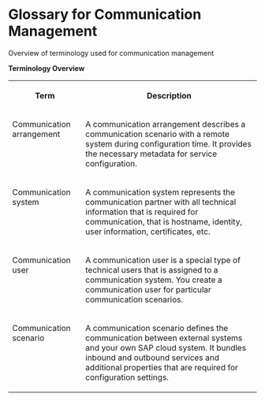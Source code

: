 <!-- loio3248fff923894c94a9b2fbb82dff4943 -->

# Glossary for Communication Management

Overview of terminology used for communication management



**Terminology Overview**


<table>
<tr>
<th valign="top">

Term



</th>
<th valign="top">

Description



</th>
</tr>
<tr>
<td valign="top">

Communication arrangement



</td>
<td valign="top">

A communication arrangement describes a communication scenario with a remote system during configuration time. It provides the necessary metadata for service configuration.



</td>
</tr>
<tr>
<td valign="top">

Communication system



</td>
<td valign="top">

A communication system represents the communication partner with all technical information that is required for communication, that is hostname, identity, user information, certificates, etc.



</td>
</tr>
<tr>
<td valign="top">

Communication user



</td>
<td valign="top">

A communication user is a special type of technical users that is assigned to a communication system. You create a communication user for particular communication scenarios.



</td>
</tr>
<tr>
<td valign="top">

Communication scenario



</td>
<td valign="top">

A communication scenario defines the communication between external systems and your own SAP cloud system. It bundles inbound and outbound services and additional properties that are required for configuration settings.



</td>
</tr>
</table>

